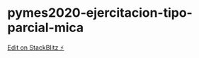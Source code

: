 # pymes2020-ejercitacion-tipo-parcial-mica

[Edit on StackBlitz ⚡️](https://stackblitz.com/edit/pymes2020-ejercitacion-tipo-parcial-mica)